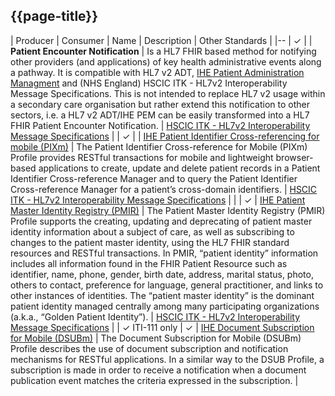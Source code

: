 ## {{page-title}}


| Producer | Consumer | Name | Description | Other Standards |
|--
| &#10003; |  | **Patient Encounter Notification** | Is a HL7 FHIR based method for notifying other providers (and applications) of key health administrative events along a pathway. It is compatible with HL7 v2 ADT, [IHE Patient Administration Managment](https://profiles.ihe.net/ITI/TF/Volume1/ch-14.html) and (NHS England) HSCIC ITK - HL7v2 Interoperability Message Specifications. This is not intended to replace HL7 v2 usage within a secondary care organisation but rather extend this notification to other sectors, i.e. a HL7 v2 ADT/IHE PEM can be easily transformed into a HL7 FHIR Patient Encounter Notification. | [HSCIC ITK - HL7v2 Interoperability Message Specifications](https://drive.google.com/drive/folders/1FRkyZvWpZB1nCKbvQbo-eW_q9VtlR3Ws) |
| &#10003; |  | [IHE Patient Identifier Cross-referencing for mobile (PIXm)](https://profiles.ihe.net/ITI/PIXm/index.html) | The Patient Identifier Cross-reference for Mobile (PIXm) Profile provides RESTful transactions for mobile and lightweight browser-based applications to create, update and delete patient records in a Patient Identifier Cross-reference Manager and to query the Patient Identifier Cross-reference Manager for a patient’s cross-domain identifiers. | [HSCIC ITK - HL7v2 Interoperability Message Specifications](https://drive.google.com/drive/folders/1FRkyZvWpZB1nCKbvQbo-eW_q9VtlR3Ws) |
|  |  &#10003; | [IHE Patient Master Identity Registry (PMIR)](https://profiles.ihe.net/ITI/PMIR/) | The Patient Master Identity Registry (PMIR) Profile supports the creating, updating and deprecating of patient master identity information about a subject of care, as well as subscribing to changes to the patient master identity, using the HL7 FHIR standard resources and RESTful transactions. In PMIR, “patient identity” information includes all information found in the FHIR Patient Resource such as identifier, name, phone, gender, birth date, address, marital status, photo, others to contact, preference for language, general practitioner, and links to other instances of identities. The “patient master identity” is the dominant patient identity managed centrally among many participating organizations (a.k.a., “Golden Patient Identity”). | [HSCIC ITK - HL7v2 Interoperability Message Specifications](https://drive.google.com/drive/folders/1FRkyZvWpZB1nCKbvQbo-eW_q9VtlR3Ws) |
| &#10003; ITI-111 only | &#10003; | [IHE Document Subscription for Mobile (DSUBm)](https://profiles.ihe.net/ITI/DSUBm/index.html)  | The Document Subscription for Mobile (DSUBm) Profile describes the use of document subscription and notification mechanisms for RESTful applications. In a similar way to the DSUB Profile, a subscription is made in order to receive a notification when a document publication event matches the criteria expressed in the subscription. |

